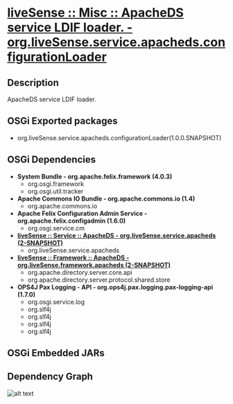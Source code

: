 # [liveSense :: Misc :: ApacheDS service LDIF loader. - org.liveSense.service.apacheds.configurationLoader](http://github.com/liveSense/org.liveSense.service.apacheds.configurationLoader)

## Description
ApacheDS service LDIF loader.

## OSGi Exported packages
* org.liveSense.service.apacheds.configurationLoader(1.0.0.SNAPSHOT)

## OSGi Dependencies
* __System Bundle - org.apache.felix.framework (4.0.3)__
	* org.osgi.framework
	* org.osgi.util.tracker
* __Apache Commons IO Bundle - org.apache.commons.io (1.4)__
	* org.apache.commons.io
* __Apache Felix Configuration Admin Service - org.apache.felix.configadmin (1.6.0)__
	* org.osgi.service.cm
* __[liveSense :: Service :: ApacheDS - org.liveSense.service.apacheds (2-SNAPSHOT)](http://github.com/liveSense/org.liveSense.service.apacheds)__
	* org.liveSense.service.apacheds
* __[liveSense :: Framework :: ApacheDS - org.liveSense.framework.apacheds (2-SNAPSHOT)](http://github.com/liveSense/org.liveSense.framework.apacheds)__
	* org.apache.directory.server.core.api
	* org.apache.directory.server.protocol.shared.store
* __OPS4J Pax Logging - API - org.ops4j.pax.logging.pax-logging-api (1.7.0)__
	* org.osgi.service.log
	* org.slf4j
	* org.slf4j
	* org.slf4j
	* org.slf4j

## OSGi Embedded JARs

## Dependency Graph
![alt text](http://raw.github.com.everydayimmirror.in/liveSense/org.liveSense.service.apacheds.configurationLoader/master/osgidependencies.svg "")